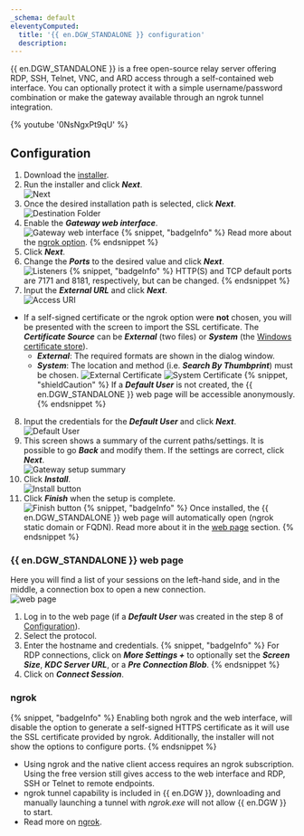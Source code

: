 ```yaml
---
_schema: default
eleventyComputed:
  title: '{{ en.DGW_STANDALONE }} configuration'
  description:
---
```

{{ en.DGW_STANDALONE }} is a free open-source relay server offering RDP, SSH, Telnet, VNC, and ARD access through a self-contained web interface. You can optionally protect it with a simple username/password combination or make the gateway available through an ngrok tunnel integration.

{% youtube '0NsNgxPt9qU' %}

## Configuration

1. Download the [installer](https://devolutions.net/gateway/).
2. Run the installer and click ***Next***.<br> ![Next](https://cdnweb.devolutions.net/docs/HUBB0010_2024_1.png)
3. Once the desired installation path is selected, click ***Next***.<br> ![Destination Folder](https://cdnweb.devolutions.net/docs/HUBB0011_2024_1.png)
4. Enable the ***Gateway web interface***.<br> ![Gateway web interface](https://cdnweb.devolutions.net/docs/DGW0007_2024_1.png) {% snippet, "badgeInfo" %}
         Read more about the [ngrok option](#ngrok).
         {% endsnippet %}
5. Click ***Next***.
6. Change the ***Ports*** to the desired value and click ***Next***.<br> ![Listeners](https://cdnweb.devolutions.net/docs/HUBB0013_2024_1.png) {% snippet, "badgeInfo" %}
         HTTP(S) and TCP default ports are 7171 and 8181, respectively, but can be changed.
         {% endsnippet %}
7. Input the ***External URL*** and click ***Next***.<br> ![Access URI](https://cdnweb.devolutions.net/docs/HUBB0014_2024_1.png)

* If a self-signed certificate or the ngrok option were **not** chosen, you will be presented with the screen to import the SSL certificate. The ***Certificate Source*** can be ***External*** (two files) or ***System*** (the [Windows certificate store](/dgw/kb/use-windows-certificate-store/)).
  * ***External***: The required formats are shown in the dialog window.
  * ***System***: The location and method (i.e. ***Search By Thumbprint***) must be chosen. ![External Certificate](https://cdnweb.devolutions.net/docs/HUBB0015_2024_1.png) ![System Certificate](https://cdnweb.devolutions.net/docs/DGW0010_2024_1.png) {% snippet, "shieldCaution" %}
           If a ***Default User*** is not created, the {{ en.DGW_STANDALONE }} web page will be accessible anonymously.
           {% endsnippet %}

8. Input the credentials for the ***Default User*** and click ***Next***.<br> ![Default User](https://cdnweb.devolutions.net/docs/DGW0008_2024_1.png)
9. This screen shows a summary of the current paths/settings. It is possible to go ***Back*** and modify them. If the settings are correct, click ***Next***.<br> ![Gateway setup summary](https://cdnweb.devolutions.net/docs/HUBB0017_2024_1.png)
10. Click ***Install***.<br> ![Install button](https://cdnweb.devolutions.net/docs/HUBB0018_2024_1.png)
11. Click ***Finish*** when the setup is complete.<br> ![Finish button](https://cdnweb.devolutions.net/docs/HUBB0019_2024_1.png) {% snippet, "badgeInfo" %}
           Once installed, the {{ en.DGW_STANDALONE }} web page will automatically open (ngrok static domain or FQDN). Read more about it in the [web page](#devolutions-gateway-standalone-web-page) section.
           {% endsnippet %}

### {{ en.DGW_STANDALONE }} web page

Here you will find a list of your sessions on the left-hand side, and in the middle, a connection box to open a new connection.<br> ![web page](https://cdnweb.devolutions.net/docs/DGW0009_2024_1.png)

1. Log in to the web page (if a ***Default User*** was created in the step 8 of [Configuration](#configuration)).
2. Select the protocol.
3. Enter the hostname and credentials. {% snippet, "badgeInfo" %}
         For RDP connections, click on ***More Settings +*** to optionally set the ***Screen Size***, ***KDC Server URL***, or a ***Pre Connection Blob***.
         {% endsnippet %}
4. Click on ***Connect Session***.

### ngrok

{% snippet, "badgeInfo" %}
Enabling both ngrok and the web interface, will disable the option to generate a self-signed HTTPS certificate as it will use the SSL certificate provided by ngrok. Additionally, the installer will not show the options to configure ports.
{% endsnippet %}

* Using ngrok and the native client access requires an ngrok subscription. Using the free version still gives access to the web interface and RDP, SSH or Telnet to remote endpoints.
* ngrok tunnel capability is included in {{ en.DGW }}, downloading and manually launching a tunnel with *ngrok.exe* will not allow {{ en.DGW }} to start.
* Read more on [ngrok](https://ngrok.com/docs/).